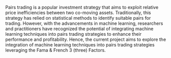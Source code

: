 Pairs trading is a popular investment strategy that aims to exploit relative price inefficiencies between two co-moving assets. Traditionally, this strategy has relied on statistical methods to identify suitable pairs for trading. However, with the advancements in machine learning, researchers and practitioners have recognized the potential of integrating machine learning techniques into pairs trading strategies to enhance their performance and profitability. Hence, the current project aims to explore the integration of machine learning techniques into pairs trading strategies leveraging the Fama & French 3 (three) Factors.
